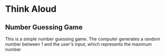 # Think Aloud

## Number Guessing Game
This is a simple number guessing game. The computer generates a random number between 1 and the user's input, which represents the maximum number